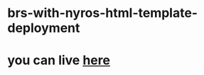 # brs-with-nyros-html-template-deployment
# you can live [here](https://harshitha-brs.github.io/brs-with-nyros-html-template-deployment/)
